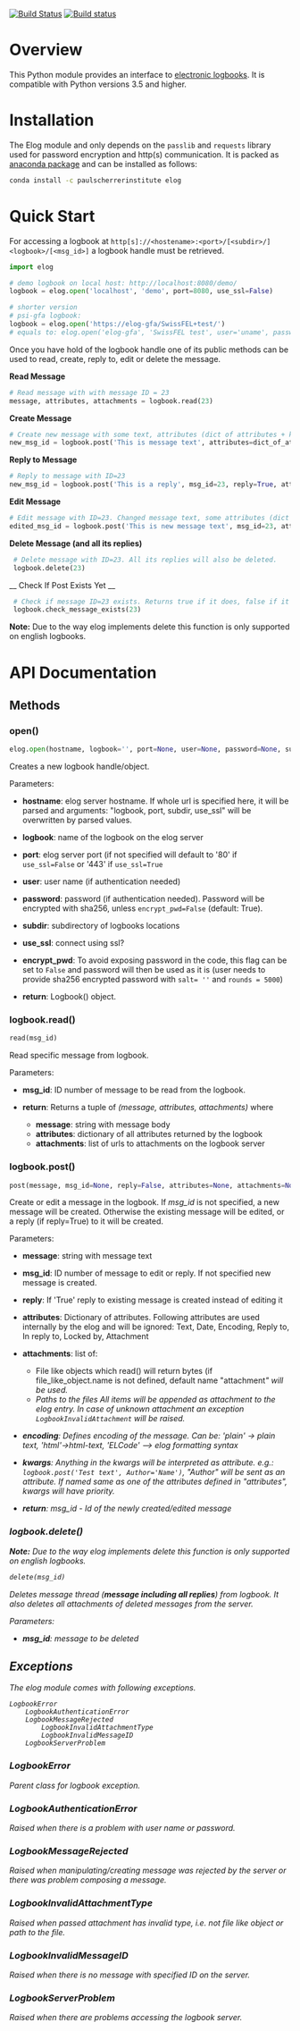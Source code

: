 [![Build Status](https://travis-ci.org/paulscherrerinstitute/py_elog.svg?branch=master)](https://travis-ci.org/paulscherrerinstitute/py_elog) [![Build status](https://ci.appveyor.com/api/projects/status/glo428gqw951y512?svg=true)](https://ci.appveyor.com/project/simongregorebner/py-elog)

# Overview
This Python module provides an interface to [electronic logbooks](https://midas.psi.ch/elog/). It is compatible with Python versions 3.5 and higher.

# Installation
The Elog module and only depends on the `passlib` and `requests` library used for password encryption and http(s) communication. It is packed as [anaconda package](https://anaconda.org/paulscherrerinstitute/elog) and can be installed as follows:

```bash
conda install -c paulscherrerinstitute elog
```

# Quick Start

For accessing a logbook at ```http[s]://<hostename>:<port>/[<subdir>/]<logbook>/[<msg_id>]``` a logbook handle must be retrieved.

```python
import elog

# demo logbook on local host: http://localhost:8080/demo/
logbook = elog.open('localhost', 'demo', port=8080, use_ssl=False)

# shorter version
# psi-gfa logbook:
logbook = elog.open('https://elog-gfa/SwissFEL+test/')
# equals to: elog.open('elog-gfa', 'SwissFEL test', user='uname', password='pass')  # defaults: use-ssl=True, port=443 (for ssl)
```

Once you have hold of the logbook handle one of its public methods can be used to read, create, reply to, edit or delete the message.

__Read Message__

 ``` python
 # Read message with with message ID = 23
 message, attributes, attachments = logbook.read(23)
 ```
__Create Message__

 ``` python
 # Create new message with some text, attributes (dict of attributes + kwargs) and attachments
 new_msg_id = logbook.post('This is message text', attributes=dict_of_attributes, attachments=list_of_attachments, attribute_as_param='value')
 ```

__Reply to Message__

 ```python
 # Reply to message with ID=23
 new_msg_id = logbook.post('This is a reply', msg_id=23, reply=True, attributes=dict_of_attributes, attachments=list_of_attachments, attribute_as_param='value')
 ```

__Edit Message__

 ```python
 # Edit message with ID=23. Changed message text, some attributes (dict of edited attributes + kwargs) and new attachments
 edited_msg_id = logbook.post('This is new message text', msg_id=23, attributes=dict_of_changed_attributes, attachments=list_of_new_attachments, attribute_as_param='new value')
 ```

__Delete Message (and all its replies)__

```python
 # Delete message with ID=23. All its replies will also be deleted.
 logbook.delete(23)
 ```

__ Check If Post Exists Yet __

```python
 # Check if message ID=23 exists. Returns true if it does, false if it doesn't and raises exception if logbook is unreachable.
 logbook.check_message_exists(23)
 ```


__Note:__ Due to the way elog implements delete this function is only supported on english logbooks.

# API Documentation
## Methods
### open()

```python
elog.open(hostname, logbook='', port=None, user=None, password=None, subdir='', use_ssl=True, encrypt_pwd=True))
```

Creates a new logbook handle/object.

Parameters:
- **hostname**: elog server hostname. If whole url is specified here, it will be parsed and arguments: "logbook, port, subdir, use_ssl" will be overwritten by parsed values.
- **logbook**: name of the logbook on the elog server
- **port**: elog server port (if not specified will default to '80' if ```use_ssl=False``` or '443' if ```use_ssl=True```
- **user**: user name (if authentication needed)
- **password**: password (if authentication needed). Password will be encrypted with sha256, unless ```encrypt_pwd=False``` (default: True).
- **subdir**: subdirectory of logbooks locations
- **use_ssl**: connect using ssl?
- **encrypt_pwd**: To avoid exposing password in the code, this flag can be set to ```False``` and password will then be used as it is (user needs to provide sha256 encrypted password with ```salt= ''``` and ```rounds = 5000```)

- **return**: Logbook() object.

### logbook.read()

```python
read(msg_id)
```

Read specific message from logbook.

Parameters:
- **msg_id**: ID number of message to be read from the logbook.

- **return**: Returns a tuple of *(message, attributes, attachments)* where
  - **message**: string with message body
  - **attributes**: dictionary of all attributes returned by the logbook
  - **attachments**: list of urls to attachments on the logbook server

### logbook.post()

```python
post(message, msg_id=None, reply=False, attributes=None, attachments=None, encoding='plain', **kwargs)
```

Create or edit a message in the logbook. If *msg_id* is not specified, a new message will be created. Otherwise the existing message will be edited, or a reply (if reply=True) to it will be created.

Parameters:
- **message**: string with message text
- **msg_id**: ID number of message to edit or reply. If not specified new message is created.
- **reply**: If 'True' reply to existing message is created instead of editing it
- **attributes**: Dictionary of attributes. Following attributes are used internally by the elog and will be ignored: Text, Date, Encoding, Reply to, In reply to, Locked by, Attachment
- **attachments**: list of:
  - File like objects which read() will return bytes (if file_like_object.name is not defined, default name "attachment<i>" will be used.
  - Paths to the files
 All items will be appended as attachment to the elog entry. In case of unknown attachment an exception ```LogbookInvalidAttachment``` will be raised.
- **encoding**: Defines encoding of the message. Can be: 'plain' -> plain text, 'html'->html-text, 'ELCode' --> elog formatting syntax
- **kwargs**: Anything in the kwargs will be interpreted as attribute. e.g.: `logbook.post('Test text', Author='Name')`, *"Author"* will be sent as an attribute. If named same as one of the
attributes defined in *"attributes"*, kwargs will have priority.

- **return**: *msg_id* - Id of the newly created/edited message

### logbook.delete()

__Note:__ Due to the way elog implements delete this function is only supported on english logbooks.

```python
delete(msg_id)
```

Deletes message thread (__message including all replies__) from logbook. It also deletes all attachments of deleted messages from the server.

Parameters:
- **msg_id**: message to be deleted

## Exceptions
The elog module comes with following exceptions.

```
LogbookError
    LogbookAuthenticationError
    LogbookMessageRejected
        LogbookInvalidAttachmentType
        LogbookInvalidMessageID
    LogbookServerProblem
```

### LogbookError

Parent class for logbook exception.

### LogbookAuthenticationError

Raised when there is a problem with user name or password.

### LogbookMessageRejected
Raised when manipulating/creating message was rejected by the server or there was problem composing a message.

### LogbookInvalidAttachmentType
Raised when passed attachment has invalid type, i.e. not file like object or path to the file.

### LogbookInvalidMessageID
Raised when there is no message with specified ID on the server.

### LogbookServerProblem
Raised when there are problems accessing the logbook server.
